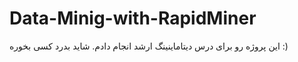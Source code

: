 # Data-Minig-with-RapidMiner
این پروژه رو برای درس دیتاماینینگ ارشد انجام دادم. شاید بدرد کسی بخوره :)
